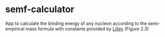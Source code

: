 # semf-calculator
App to calculate the binding energy of any nucleon according to the semi-empirical mass formula with constants provided by [Lilley](https://www.wiley.com/en-au/Nuclear+Physics%3A+Principles+and+Applications-p-9780471979364) (Figure 2.3)
